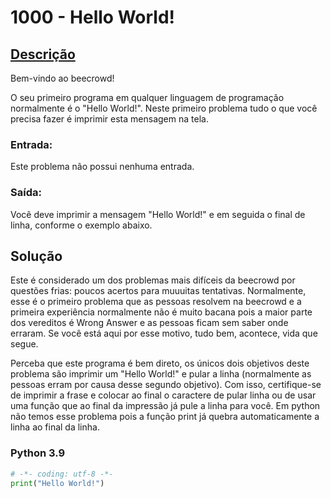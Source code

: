 # 1000 - Hello World!

## [Descrição](https://www.beecrowd.com.br/judge/pt/problems/view/1000)

Bem-vindo ao beecrowd!

O seu primeiro programa em qualquer linguagem de programação normalmente é o "Hello World!". Neste primeiro problema tudo o que você precisa fazer é imprimir esta mensagem na tela.

### Entrada:
Este problema não possui nenhuma entrada.

### Saída:
Você deve imprimir a mensagem "Hello World!" e em seguida o final de linha, conforme o exemplo abaixo.

## Solução

Este é considerado um dos problemas mais difíceis da beecrowd por questões frias: poucos acertos para muuuitas tentativas. Normalmente, esse é o primeiro problema que as pessoas resolvem na beecrowd e a primeira experiência normalmente não é muito bacana pois a maior parte dos vereditos é Wrong Answer e as pessoas ficam sem saber onde erraram. Se você está aqui por esse motivo, tudo bem, acontece, vida que segue.

Perceba que este programa é bem direto, os únicos dois objetivos deste problema são imprimir um "Hello World!" e pular a linha (normalmente as pessoas erram por causa desse segundo objetivo). Com isso, certifique-se de imprimir a frase e colocar ao final o caractere de pular linha ou de usar uma função que ao final da impressão já pule a linha para você. Em python não temos esse problema pois a função print já quebra automaticamente a linha ao final da linha.

### Python 3.9
```python
# -*- coding: utf-8 -*-
print("Hello World!")
```
